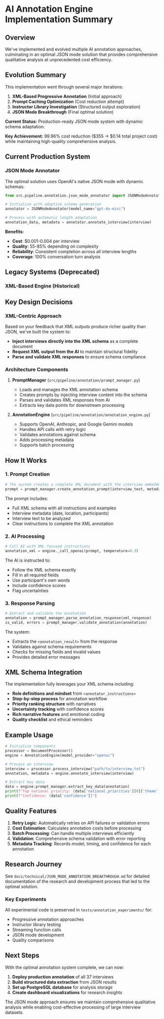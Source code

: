 # AI Annotation Engine Implementation Summary

## Overview

We've implemented and evolved multiple AI annotation approaches, culminating in an optimal JSON mode solution that provides comprehensive qualitative analysis at unprecedented cost efficiency.

## Evolution Summary

This implementation went through several major iterations:

1. **XML-Based Progressive Annotation** (Initial approach)
2. **Prompt Caching Optimization** (Cost reduction attempt)  
3. **Instructor Library Investigation** (Structured output exploration)
4. **JSON Mode Breakthrough** (Final optimal solution)

**Current Status:** Production-ready JSON mode system with dynamic schema adaptation.

**Key Achievement:** 99.96% cost reduction ($355 → $0.14 total project cost) while maintaining high-quality comprehensive analysis.

## Current Production System

### JSON Mode Annotator
The optimal solution uses OpenAI's native JSON mode with dynamic schemas:

```python
from src.pipeline.annotation.json_mode_annotator import JSONModeAnnotator

# Initialize with adaptive schema generation
annotator = JSONModeAnnotator(model_name="gpt-4o-mini")

# Process with automatic length adaptation
annotation_data, metadata = annotator.annotate_interview(interview)
```

**Benefits:**
- **Cost**: $0.001-0.004 per interview
- **Quality**: 55-85% depending on complexity
- **Reliability**: Consistent completion across all interview lengths
- **Coverage**: 100% conversation turn analysis

## Legacy Systems (Deprecated)

### XML-Based Engine (Historical)

## Key Design Decisions

### XML-Centric Approach
Based on your feedback that XML outputs produce richer quality than JSON, we've built the system to:
- **Inject interviews directly into the XML schema** as a complete document
- **Request XML output from the AI** to maintain structural fidelity
- **Parse and validate XML responses** to ensure schema compliance

### Architecture Components

1. **PromptManager** (`src/pipeline/annotation/prompt_manager.py`)
   - Loads and manages the XML annotation schema
   - Creates prompts by injecting interview content into the schema
   - Parses and validates XML responses from AI
   - Extracts key data points for downstream processing

2. **AnnotationEngine** (`src/pipeline/annotation/annotation_engine.py`)
   - Supports OpenAI, Anthropic, and Google Gemini models
   - Handles API calls with retry logic
   - Validates annotations against schema
   - Adds processing metadata
   - Supports batch processing

## How It Works

### 1. Prompt Creation
```python
# The system creates a complete XML document with the interview embedded
prompt = prompt_manager.create_annotation_prompt(interview_text, metadata)
```

The prompt includes:
- Full XML schema with all instructions and examples
- Interview metadata (date, location, participants)
- Interview text to be analyzed
- Clear instructions to complete the XML annotation

### 2. AI Processing
```python
# Call AI with XML-focused instructions
annotation_xml = engine._call_openai(prompt, temperature=0.3)
```

The AI is instructed to:
- Follow the XML schema exactly
- Fill in all required fields
- Use participant's own words
- Include confidence scores
- Flag uncertainties

### 3. Response Parsing
```python
# Extract and validate the annotation
annotation = prompt_manager.parse_annotation_response(xml_response)
is_valid, errors = prompt_manager.validate_annotation(annotation)
```

The system:
- Extracts the `<annotation_result>` from the response
- Validates against schema requirements
- Checks for missing fields and invalid values
- Provides detailed error messages

## XML Schema Integration

The implementation fully leverages your XML schema including:

- **Role definitions and mindset** from `<annotator_instructions>`
- **Step-by-step process** for annotation workflow
- **Priority ranking structure** with narratives
- **Uncertainty tracking** with confidence scores
- **Rich narrative features** and emotional coding
- **Quality checklist** and ethical reminders

## Example Usage

```python
# Initialize components
processor = DocumentProcessor()
engine = AnnotationEngine(model_provider="openai")

# Process an interview
interview = processor.process_interview("path/to/interview.txt")
annotation, metadata = engine.annotate_interview(interview)

# Extract key data
data = engine.prompt_manager.extract_key_data(annotation)
print(f"Top national priority: {data['national_priorities'][0]['theme']}")
print(f"Confidence: {data['confidence']}")
```

## Quality Features

1. **Retry Logic**: Automatically retries on API failures or validation errors
2. **Cost Estimation**: Calculates annotation costs before processing
3. **Batch Processing**: Can handle multiple interviews efficiently
4. **Validation**: Comprehensive schema validation with error reporting
5. **Metadata Tracking**: Records model, timing, and confidence for each annotation

## Research Journey

See `docs/technical/JSON_MODE_ANNOTATION_BREAKTHROUGH.md` for detailed documentation of the research and development process that led to the optimal solution.

### Key Experiments
All experimental code is preserved in `tests/annotation_experiments/` for:
- Progressive annotation approaches
- Instructor library testing  
- Streaming function calls
- JSON mode development
- Quality comparisons

## Next Steps

With the optimal annotation system complete, we can now:
1. **Deploy production annotation** of all 37 interviews
2. **Build structured data extraction** from JSON results
3. **Set up PostgreSQL database** for analysis storage
4. **Create dashboard visualizations** for research insights

The JSON mode approach ensures we maintain comprehensive qualitative analysis while enabling cost-effective processing of large interview datasets.